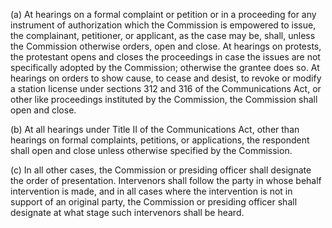 (a) At hearings on a formal complaint or petition or in a proceeding for any instrument of authorization which the Commission is empowered to issue, the complainant, petitioner, or applicant, as the case may be, shall, unless the Commission otherwise orders, open and close. At hearings on protests, the protestant opens and closes the proceedings in case the issues are not specifically adopted by the Commission; otherwise the grantee does so. At hearings on orders to show cause, to cease and desist, to revoke or modify a station license under sections 312 and 316 of the Communications Act, or other like proceedings instituted by the Commission, the Commission shall open and close.

(b) At all hearings under Title II of the Communications Act, other than hearings on formal complaints, petitions, or applications, the respondent shall open and close unless otherwise specified by the Commission.

(c) In all other cases, the Commission or presiding officer shall designate the order of presentation. Intervenors shall follow the party in whose behalf intervention is made, and in all cases where the intervention is not in support of an original party, the Commission or presiding officer shall designate at what stage such intervenors shall be heard.

